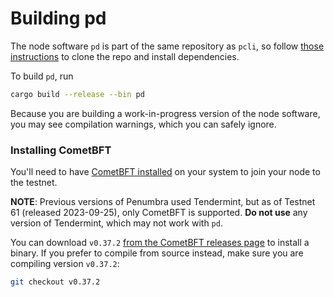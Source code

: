 # Building pd

The node software `pd` is part of the same repository as `pcli`, so follow
[those instructions](../pcli/install.md) to clone the repo and install dependencies.

To build `pd`, run

```bash
cargo build --release --bin pd
```

Because you are building a work-in-progress version of the node software, you may see compilation warnings,
which you can safely ignore.

### Installing CometBFT

You'll need to have [CometBFT installed](https://docs.cometbft.com/v0.37/guides/install)
on your system to join your node to the testnet.

**NOTE**: Previous versions of Penumbra used Tendermint, but as of Testnet 61 (released 2023-09-25),
only CometBFT is supported. **Do not use** any version of Tendermint, which may not work with `pd`.

You can download `v0.37.2` [from the CometBFT releases page](https://github.com/cometbft/cometbft/releases/tag/v0.37.2)
to install a binary. If you prefer to compile from source instead,
make sure you are compiling version `v0.37.2`:

```bash
git checkout v0.37.2
```
